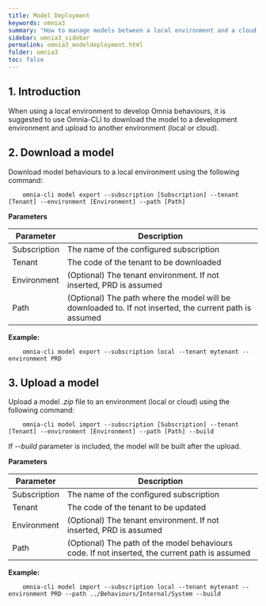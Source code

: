 ```yaml
---
title: Model Deployment
keywords: omnia3
summary: "How to manage models between a local environment and a cloud installation"
sidebar: omnia3_sidebar
permalink: omnia3_modeldeployment.html
folder: omnia3
toc: false
---
```


## 1. Introduction

When using a local environment to develop Omnia behaviours, it is suggested to use Omnia-CLI to download the model to a development environment and upload to another environment (local or cloud).

## 2. Download a model

Download model behaviours to a local environment using the following command:

```
    omnia-cli model export --subscription [Subscription] --tenant [Tenant] --environment [Environment] --path [Path]
```

**Parameters**

| Parameter | Description |
|-------|--------|
| Subscription | The name of the configured subscription |
| Tenant | The code of the tenant to be downloaded |
| Environment | (Optional) The tenant environment. If not inserted, PRD is assumed |
| Path | (Optional) The path where the model will be downloaded to. If not inserted, the current path is assumed |

**Example:**

```
    omnia-cli model export --subscription local --tenant mytenant --environment PRD 
```



## 3. Upload a model

Upload a model *.zip* file to an environment (local or cloud) using the following command:

```
    omnia-cli model import --subscription [Subscription] --tenant [Tenant] --environment [Environment] --path [Path] --build
```

If *--build* parameter is included, the model will be built after the upload.

**Parameters**

| Parameter | Description |
|-------|--------|
| Subscription | The name of the configured subscription |
| Tenant | The code of the tenant to be updated |
| Environment | (Optional) The tenant environment. If not inserted, PRD is assumed |
| Path | (Optional) The path of the model behaviours code. If not inserted, the current path is assumed |

**Example:**

```
    omnia-cli model import --subscription local --tenant mytenant --environment PRD --path ../Behaviours/Internal/System --build 
```
